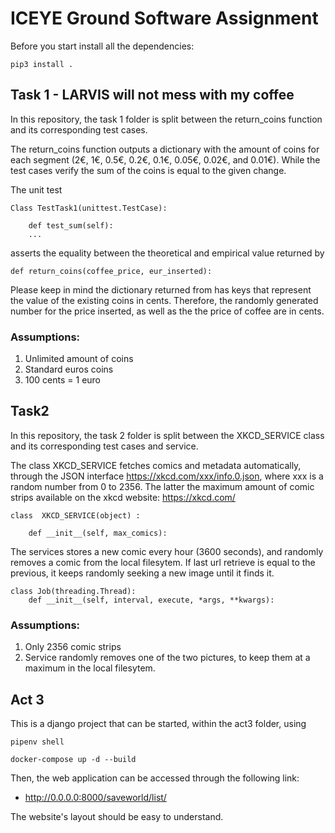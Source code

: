 # ICEYE Ground Software Assignment

Before you start install all the dependencies:

```
pip3 install .

```

## Task 1 - LARVIS will not mess with my coffee

In this repository, the task 1 folder is split between the return_coins function and its corresponding test cases.

The return_coins function outputs a dictionary with the amount of coins for each segment (2€, 1€, 0.5€, 0.2€, 0.1€, 0.05€, 0.02€, and 0.01€). While the test cases verify the sum of the coins is equal to the given change.

The unit test

```
Class TestTask1(unittest.TestCase):

    def test_sum(self):
    ...
```

asserts the equality between the theoretical and empirical value returned by

```
def return_coins(coffee_price, eur_inserted):
```
Please keep in mind the dictionary returned from has keys that represent the value of the existing coins in cents. Therefore, the randomly generated number for the price inserted, as well as the the price of coffee are in cents.

### Assumptions:
1. Unlimited amount of coins
2. Standard euros coins
3. 100 cents = 1 euro


## Task2

In this repository, the task 2 folder is split between the XKCD_SERVICE class and its corresponding test cases and service.

The class XKCD_SERVICE fetches comics and metadata automatically, through the JSON interface https://xkcd.com/xxx/info.0.json, where xxx is a random number from 0 to 2356. The latter the maximum amount of comic strips available on the xkcd website: https://xkcd.com/

```
class  XKCD_SERVICE(object) :

    def __init__(self, max_comics):
```

The services stores a new comic every hour (3600 seconds), and randomly removes a comic from the local filesytem.  If last url retrieve is equal to the previous, it keeps randomly seeking a new image until it finds it.

```
class Job(threading.Thread):
    def __init__(self, interval, execute, *args, **kwargs):
```

### Assumptions:
1. Only 2356 comic strips
2. Service randomly removes one of the two pictures, to keep them at a maximum in the local filesytem.


## Act 3
This is a django project that can be started, within the act3 folder, using

```
pipenv shell

docker-compose up -d --build
```

Then, the web application can be accessed through the following link:

- http://0.0.0.0:8000/saveworld/list/

The website's layout should be easy to understand. 
